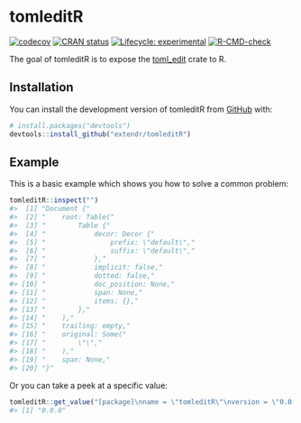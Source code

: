 
<!-- README.md is generated from README.Rmd. Please edit that file -->

# tomleditR

<!-- badges: start -->

[![codecov](https://codecov.io/gh/extendr/tomleditR/branch/main/graph/badge.svg?token=MNPMZPDPGY)](https://codecov.io/gh/extendr/tomleditR)
[![CRAN
status](https://www.r-pkg.org/badges/version/tomleditR)](https://CRAN.R-project.org/package=tomleditR)
[![Lifecycle:
experimental](https://img.shields.io/badge/lifecycle-experimental-orange.svg)](https://lifecycle.r-lib.org/articles/stages.html#experimental)
[![R-CMD-check](https://github.com/extendr/tomleditR/actions/workflows/R-CMD-check.yaml/badge.svg)](https://github.com/extendr/tomleditR/actions/workflows/R-CMD-check.yaml)
<!-- badges: end -->

The goal of tomleditR is to expose the
[toml_edit](https://docs.rs/toml_edit/latest/toml_edit/) crate to R.

## Installation

You can install the development version of tomleditR from
[GitHub](https://github.com/) with:

``` r
# install.packages("devtools")
devtools::install_github("extendr/tomleditR")
```

## Example

This is a basic example which shows you how to solve a common problem:

``` r
tomleditR::inspect("")
#>  [1] "Document {"                          
#>  [2] "    root: Table("                    
#>  [3] "        Table {"                     
#>  [4] "            decor: Decor {"          
#>  [5] "                prefix: \"default\","
#>  [6] "                suffix: \"default\","
#>  [7] "            },"                      
#>  [8] "            implicit: false,"        
#>  [9] "            dotted: false,"          
#> [10] "            doc_position: None,"     
#> [11] "            span: None,"             
#> [12] "            items: {},"              
#> [13] "        },"                          
#> [14] "    ),"                              
#> [15] "    trailing: empty,"                
#> [16] "    original: Some("                 
#> [17] "        \"\","                       
#> [18] "    ),"                              
#> [19] "    span: None,"                     
#> [20] "}"
```

Or you can take a peek at a specific value:

``` r
tomleditR::get_value("[package]\nname = \"tomleditR\"\nversion = \"0.0.0\"\n", c("package", "version"))
#> [1] "0.0.0"
```
